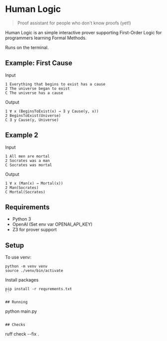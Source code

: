 # Human Logic

> Proof assistant for people who don't know proofs (yet!)

Human Logic is an simple interactive prover supporting First-Order Logic for programmers learning Formal Methods.

Runs on the terminal.

## Example: First Cause

Input
```
1 Everything that begins to exist has a cause
2 The universe began to exist
C The universe has a cause
```

Output
```
1 ∀ x (BeginsToExist(x) → ∃ y Cause(y, x))
2 BeginsToExist(Universe)
C ∃ y Cause(y, Universe)
```

## Example 2

Input
```
1 All men are mortal
2 Socrates was a man
C Socrates was mortal
```

Output
```
1 ∀ x (Man(x) → Mortal(x))
2 Man(Socrates)
C Mortal(Socrates)
```


## Requirements

* Python 3
* OpenAI (Set env var OPENAI_API_KEY)
* Z3 for prover support

## Setup

To use venv:
```
python -m venv venv
source ./venv/bin/activate
```

Install packages
```
pip install -r requrements.txt
``

## Running

```
python main.py
```

## Checks

```
ruff check --fix .
```